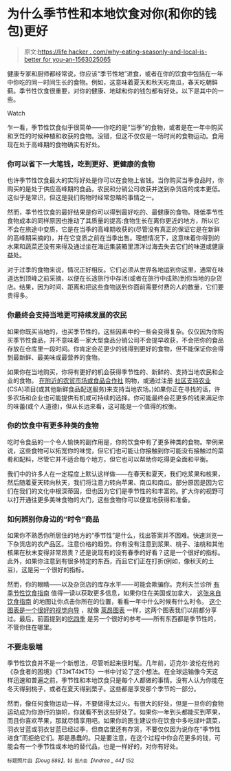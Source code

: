 # 为什么季节性和本地饮食对你(和你的钱包)更好

> 原文:[https://life hacker . com/why-eating-seasonly-and-local-is-better for you-an-1563025065](https://lifehacker.com/why-eating-seasonally-and-locally-is-better-for-you-an-1563025065)

健康专家和厨师都经常说，你应该“季节性地”进食，或者在你的饮食中包括在一年中你吃的同一时间生长的食物。例如，这意味着夏天和秋天吃南瓜，春天吃朝鲜蓟。季节性饮食很重要，对你的健康、地球和你的钱包都有好处。以下是其中的一些。

Watch

乍一看，季节性饮食似乎很简单——你吃的是“当季”的食物，或者是在一年中购买和烹饪的时候种植和收获的食物。没错，但这不仅仅是一场时尚的食物运动。食用现在处于高峰期的食物确实有好处。

### 你可以省下一大笔钱，吃到更好、更健康的食物

也许季节性饮食最大的实际好处是你可以在食物上省钱。当你购买当季食品时，你购买的是处于供应高峰期的食品，农民和分销公司收获并送到杂货店的成本更低。这似乎是常识，但这是我们购物时经常忽略的事情之一。

然而，季节性饮食的最好结果是你可以得到最好吃的、最健康的食物。降低季节性食物成本的同样原因也推动了其质量的提高:食物生长在离你更近的地方，所以它不会在旅途中变质，它是在当季的高峰期收获的(尽管没有真正的保证它是在新鲜的高峰期采摘的)，并在它变质之前在当季出售。理想情况下，这意味着你得到的水果和蔬菜还没有来得及通过坐在海运集装箱里漂洋过海去失去它们的味道或健康益处。

对于过季的食物来说，情况正好相反。它们必须从世界各地运到你这里，通常在味道达到顶峰之前采摘，以便在长途旅行中存活(或者在旅行中成熟)到你当地的杂货店。结果，因为时间、距离和把这些食物送到你面前需要付费的人的数量，它们要贵得多。

### 你最终会支持当地更可持续发展的农民

如果你既买当地的，也买季节性的，这些因素中的一些会变得复杂。仅仅因为你购买季节性食品，并不意味着一家大型食品分销公司不会提早收获，不会把你的食品存放在仓库里一段时间。你肯定会花更少的钱得到更好的食物，但不能保证你会得到最新鲜、最美味或最营养的食物。

如果你在当地购买，你将有更好的机会获得季节性的、新鲜的、支持当地农民和企业的食物。 [在附近的农贸市场或食品合作社](http://lifehacker.com/how-to-find-a-food-co-op-in-your-area-and-score-some-hi-5912937) 购物，或通过注册 [社区支持农业](http://lifehacker.com/community-supported-agriculture-what-it-is-and-why-you-5819320) (CSA)项目(或其他新鲜食品配送服务)来支持当地农场。)如果你正在寻找的话，许多农场和企业也可能提供有机或可持续的选择。你可能最终会花更多的钱来满足你的味蕾(或个人道德)，但从长远来看，这可能是一个值得的权衡。

### 你的饮食中有更多种类的食物

吃时令食品的一个令人愉快的副作用是，你的饮食中有了更多种类的食物。举例来说，这些食物可以拓宽你的味觉，但它们也可能让你接触到你可能没有接触过的菜肴和配料，尽管它并不适合每个地方，但它也可以帮助你吃得更全面和平衡。

我们中的许多人在一定程度上默认这样做——在春天和夏天，我们吃浆果和核果，然后随着夏天转向秋天，我们将注意力转向苹果、南瓜和南瓜。部分原因是因为它们在我们的文化中根深蒂固，但也因为它们是季节性的和丰富的。扩大你的视野可以打开通往更多美味食物的大门，这些食物你可以便宜地获得和准备。

### 如何辨别你身边的“时令”商品

如果你不熟悉你所居住的地方的“季节性”是什么，找出答案并不困难。快速浏览一下杂货店的农产品区。注意价格的趋势。你有没有注意到浆果、桃子、油桃和其他核果在秋末变得非常昂贵？还是说现有的没有春季的好看？这是一个很好的指标。此外，如果你注意到有很多特定的东西，而且它们正在打折(例如，像秋天的土豆)，这是另一个很好的指标。

然而，你的眼睛——以及杂货店的库存水平——可能会欺骗你。克利夫兰诊所 [有季节性饮食指南](http://www.clevelandclinicwellness.com/food/SeasonalEating/Pages/HealthyFoodSeasonBySeason.aspx) 值得一读以获取更多信息，如果你住在美国或加拿大， [这张来自饮食指南](http://www.eatwellguide.org/i.php?pd=Seasonalfoodguides) 的地图让你点击你所在的位置，看看一年中什么时候有什么时令。 [这个图表是一个很好的视觉向导](http://lifehacker.com/use-this-chart-to-determine-when-your-favorite-fruits-a-5921329) ，就像 [莱昂图表](http://lifehacker.com/leon-chart-makes-sense-of-seasonal-food-5442480) 一样，这两个图表我们以前都分享过。最后，前面提到的[吃四季](http://www.eattheseasons.com/) 是另一个很好的参考——所有东西都是季节性的，不管你住在哪里。

### 不要走极端

季节性饮食并不是一个新想法，尽管听起来很时髦。几年前，迈克尔·波伦在他的《杂食者的困境》《T3》《T4》《T5》一书中讨论了这个想法。在全球运输像今天这样迅速和普遍之前，季节性和本地饮食只是每个人都做的事情。没有人认为你能在冬天得到桃子，或者在夏天得到栗子。这些都是享受那个季节的一部分。

然而，像任何食物运动一样，不要做得太过火。有很大的好处，但是一旦你的食物运动成为你游行的旗帜，你就看不到这些好处了。如果你一年到头都能买到苹果，而且你喜欢苹果，那就尽情享用吧。如果你的医生建议你在饮食中多吃绿叶蔬菜，羽衣甘蓝或羽衣甘蓝已经过季，但商店里还有存货，不要仅仅因为说你在“季节性进食”而拒绝它们。那是愚蠢的。只是要注意，在这个过程中你会花更多的钱，可能会有一个季节性或本地的替代品，也是一样好的，对你有好处。

<small>标题照片由</small>*<small>【Doug 888】</small>*<small><small>，【t】图片由</small></small>*<small>【Andrea _ 44】</small><small></small>*<small>t52</small>

<small></small>
